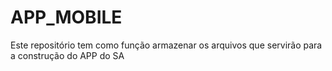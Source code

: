 # APP_MOBILE
Este repositório tem como função armazenar os arquivos que servirão para a construção do APP do SA
